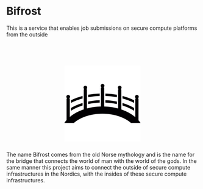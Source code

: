 # Bifrost
This is a service that enables job submissions on secure compute platforms from the outside

<h1 align="center">
  <br>
  <a href="https://github.com/neicnordic/Bifrost"><img src="https://github.com/neicnordic/Bifrost/blob/master/.bifrost-logo.png" alt="Bifrost" width="200"></a>
</h1>

The name Bifrost comes from the old Norse mythology and is the name for the bridge that connects the world of man with the world of the gods. In the same manner this project aims to connect the outside of secure compute infrastructures in the Nordics, with the insides of these secure compute infrastructures.  

